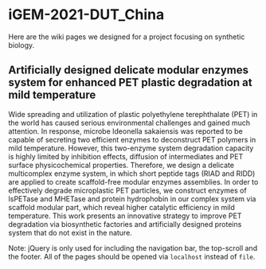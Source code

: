 # iGEM-2021-DUT_China

Here are the wiki pages we designed for a project focusing on synthetic biology.

## Artificially designed delicate modular enzymes system for enhanced PET plastic degradation at mild temperature

Wide spreading and utilization of plastic polyethylene terephthalate (PET) in the world has caused serious environmental challenges and gained much attention. In response, microbe Ideonella sakaiensis was reported to be capable of secreting two efficient enzymes to deconstruct PET polymers in mild temperature. However, this two-enzyme system degradation capacity is highly limited by inhibition effects, diffusion of intermediates and PET surface physicochemical properties. Therefore, we design a delicate multicomplex enzyme system, in which short peptide tags (RIAD and RIDD) are applied to create scaffold-free modular enzymes assemblies. In order to effectively degrade microplastic PET particles, we construct enzymes of IsPETase and MHETase and protein hydrophobin in our complex system via scaffold modular part, which reveal higher catalytic efficiency in mild temperature. This work presents an innovative strategy to improve PET degradation via biosynthetic factories and artificially designed proteins system that do not exist in the nature.

Note: jQuery is only used for including the navigation bar, the top-scroll and the footer. All of the pages should be opened via ```localhost``` instead of ```file```.
